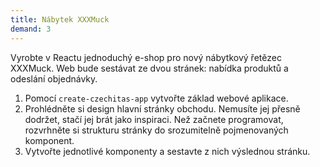 ```yaml
---
title: Nábytek XXXMuck
demand: 3
---
```


Vyrobte v Reactu jednoduchý e-shop pro nový nábytkový řetězec XXXMuck. Web bude sestávat ze dvou stránek: nabídka produktů a odeslání objednávky.

1. Pomocí `create-czechitas-app` vytvořte základ webové aplikace. 
1. Prohlédněte si design hlavní stránky obchodu. Nemusíte jej přesně dodržet, stačí jej brát jako inspiraci. Než začnete programovat, rozvrhněte si strukturu stránky do srozumitelně pojmenovaných komponent.
1. Vytvořte jednotlivé komponenty a sestavte z nich výslednou stránku.
